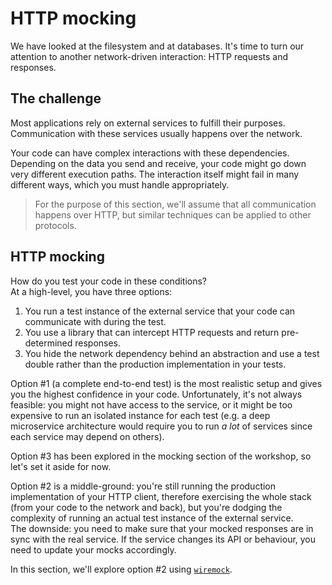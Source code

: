 # HTTP mocking

We have looked at the filesystem and at databases. It's time to turn our attention to another network-driven interaction: 
HTTP requests and responses.

## The challenge

Most applications rely on external services to fulfill their purposes.  
Communication with these services usually happens over the network.

Your code can have complex interactions with these dependencies. Depending on the data you send and receive, 
your code might go down very different execution paths. The interaction itself might fail in many different ways, which
you must handle appropriately.

> For the purpose of this section, we'll assume that all communication happens over HTTP, but similar techniques
> can be applied to other protocols.

## HTTP mocking

How do you test your code in these conditions?  
At a high-level, you have three options:

1. You run a test instance of the external service that your code can communicate with during the test.
2. You use a library that can intercept HTTP requests and return pre-determined responses.
3. You hide the network dependency behind an abstraction and use a test double rather than the production
  implementation in your tests.

Option #1 (a complete end-to-end test) is the most realistic setup and gives you the highest confidence in your code.
Unfortunately, it's not always feasible: you might not have access to the service, or it might be too expensive to run
an isolated instance for each test (e.g. a deep microservice architecture would require you to run _a lot_ of services since 
each service may depend on others).

Option #3 has been explored in the mocking section of the workshop, so let's set it aside for now.

Option #2 is a middle-ground: you're still running the production implementation of your HTTP client, therefore
exercising the whole stack (from your code to the network and back), but you're dodging the complexity of running an actual test instance
of the external service.  
The downside: you need to make sure that your mocked responses are in sync with the real service. If the service changes
its API or behaviour, you need to update your mocks accordingly.

In this section, we'll explore option #2 using [`wiremock`](https://crates.io/crates/wiremock).